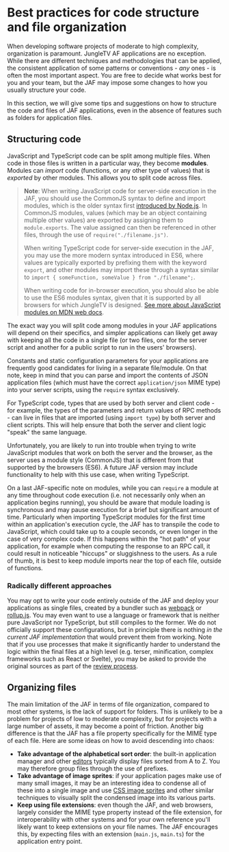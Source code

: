 # Best practices for code structure and file organization

When developing software projects of moderate to high complexity, organization is paramount.
JungleTV AF applications are no exception.
While there are different techniques and methodologies that can be applied, the consistent application of some patterns or conventions - _any_ ones - is often the most important aspect.
You are free to decide what works best for you and your team, but the JAF may impose some changes to how you usually structure your code.

In this section, we will give some tips and suggestions on how to structure the code and files of JAF applications, even in the absence of features such as folders for application files.

## Structuring code

JavaScript and TypeScript code can be split among multiple files.
When code in those files is written in a particular way, they become **modules**.
Modules can _import_ code (functions, or any other type of values) that is _exported_ by other modules.
This allows you to split code across files.

> **Note**: When writing JavaScript code for server-side execution in the JAF, you should use the CommonJS syntax to define and import modules, which is the older syntax first [introduced by Node.js](https://nodejs.org/api/modules.html#modules-commonjs-modules).
> In CommonJS modules, values (which may be an object containing multiple other values) are exported by assigning them to `module.exports`.
> The value assigned can then be referenced in other files, through the use of `require("./filename.js")`.
>
> When writing TypeScript code for server-side execution in the JAF, you may use the more modern syntax introduced in ES6, where values are typically exported by prefixing them with the keyword `export`, and other modules may import these through a syntax similar to `import { someFunction, someValue } from "./filename";`.
>
> When writing code for in-browser execution, you should also be able to use the ES6 modules syntax, given that it is supported by all browsers for which JungleTV is designed.
> [See more about JavaScript modules on MDN web docs](https://developer.mozilla.org/en-US/docs/Web/JavaScript/Guide/Modules).

The exact way you will split code among modules in your JAF applications will depend on their specifics, and simpler applications can likely get away with keeping all the code in a single file (or two files, one for the server script and another for a public script to run in the users' browsers).

Constants and static configuration parameters for your applications are frequently good candidates for living in a separate file/module.
On that note, keep in mind that you can parse and import the contents of JSON application files (which must have the correct `application/json` MIME type) into your server scripts, using the `require` syntax exclusively.

For TypeScript code, types that are used by both server and client code - for example, the types of the parameters and return values of RPC methods - can live in files that are imported (using `import type`) by both server and client scripts.
This will help ensure that both the server and client logic "speak" the same language.

Unfortunately, you are likely to run into trouble when trying to write JavaScript modules that work on both the server and the browser, as the server uses a module style (CommonJS) that is different from that supported by the browsers (ES6).
A future JAF version may include functionality to help with this use case, when writing TypeScript.

On a last JAF-specific note on modules, while you can `require` a module at any time throughout code execution (i.e. not necessarily only when an application begins running), you should be aware that module loading is synchronous and may pause execution for a brief but significant amount of time.
Particularly when importing TypeScript modules for the first time within an application's execution cycle, the JAF has to transpile the code to JavaScript, which could take up to a couple seconds, or even longer in the case of very complex code.
If this happens within the "hot path" of your application, for example when computing the response to an RPC call, it could result in noticeable "hiccups" or sluggishness to the users.
As a rule of thumb, it is best to keep module imports near the top of each file, outside of functions.

### Radically different approaches

You may opt to write your code entirely outside of the JAF and deploy your applications as single files, created by a bundler such as [webpack](https://webpack.js.org/) or [rollup.js](https://rollupjs.org/).
You may even want to use a language or framework that is neither pure JavaScript nor TypeScript, but still compiles to the former.
We do not officially support these configurations, but in principle there is nothing _in the current JAF implementation_ that would prevent them from working.
Note that if you use processes that make it significantly harder to understand the logic within the final files at a high level (e.g. terser, minification, complex frameworks such as React or Svelte), you may be asked to provide the original sources as part of the [review process](./review_deployment.md).

## Organizing files

The main limitation of the JAF in terms of file organization, compared to most other systems, is the lack of support for folders.
This is unlikely to be a problem for projects of low to moderate complexity, but for projects with a large number of assets, it may become a point of friction.
Another big difference is that the JAF has a file property specifically for the MIME type of each file.
Here are some ideas on how to avoid descending into chaos:

- **Take advantage of the alphabetical sort order**: the built-in application manager and other [editors](./environments_editors.md#editors) typically display files sorted from A to Z.
  You may therefore group files through the use of prefixes.
- **Take advantage of image sprites**: if your application pages make use of many small images, it may be an interesting idea to condense all of these into a single image and use [CSS image sprites](https://developer.mozilla.org/en-US/docs/Web/CSS/CSS_images/Implementing_image_sprites_in_CSS) and other similar techniques to visually split the condensed image into its various parts.
- **Keep using file extensions**: even though the JAF, and web browsers, largely consider the MIME type property instead of the file extension, for interoperability with other systems and for your own reference you'll likely want to keep extensions on your file names.
  The JAF encourages this, by expecting files with an extension (`main.js`, `main.ts`) for the application entry point.